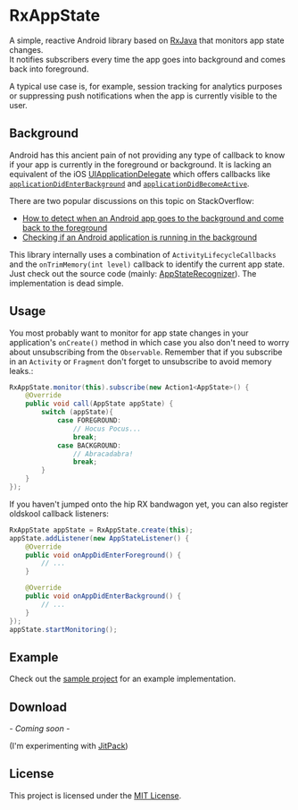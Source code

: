 RxAppState
==========
A simple, reactive Android library based on [RxJava](https://github.com/ReactiveX/RxJava) that monitors app state changes.  
It notifies subscribers every time the app goes into background and comes back into foreground.

A typical use case is, for example, session tracking for analytics purposes
or suppressing push notifications when the app is currently visible to the user.

Background
----------
Android has this ancient pain of not providing any type of callback to know if your app is currently in the foreground or background.
It is lacking an equivalent of the iOS [UIApplicationDelegate](https://developer.apple.com/library/ios/documentation/UIKit/Reference/UIApplicationDelegate_Protocol)
which offers callbacks like [`applicationDidEnterBackground`](https://developer.apple.com/library/ios/documentation/UIKit/Reference/UIApplicationDelegate_Protocol/#//apple_ref/occ/intfm/UIApplicationDelegate/applicationDidEnterBackground:)
and [`applicationDidBecomeActive`](https://developer.apple.com/library/ios/documentation/UIKit/Reference/UIApplicationDelegate_Protocol/#//apple_ref/occ/intfm/UIApplicationDelegate/applicationDidBecomeActive:).

There are two popular discussions on this topic on StackOverflow:

* [How to detect when an Android app goes to the background and come back to the foreground](http://stackoverflow.com/questions/4414171/how-to-detect-when-an-android-app-goes-to-the-background-and-come-back-to-the-fo)
* [Checking if an Android application is running in the background](http://stackoverflow.com/questions/3667022/checking-if-an-android-application-is-running-in-the-background)


This library internally uses a combination of `ActivityLifecycleCallbacks` and the `onTrimMemory(int level)` callback to identify the current app state.  
Just check out the source code (mainly: [AppStateRecognizer](https://github.com/jenzz/RxAppState/blob/master/library/src/main/java/com/jenzz/appstate/internal/AppStateRecognizer.java)).
The implementation is dead simple.

Usage
-----
You most probably want to monitor for app state changes in your application's `onCreate()` method
in which case you also don't need to worry about unsubscribing from the `Observable`.
Remember that if you subscribe in an `Activity` or `Fragment` don't forget to unsubscribe to avoid memory leaks.:
```java
RxAppState.monitor(this).subscribe(new Action1<AppState>() {
    @Override
    public void call(AppState appState) {
        switch (appState){
            case FOREGROUND:
                // Hocus Pocus...
                break;
            case BACKGROUND:
                // Abracadabra!
                break;
        }
    }
});
```

If you haven't jumped onto the hip RX bandwagon yet, you can also register oldskool callback listeners:
```java
RxAppState appState = RxAppState.create(this);
appState.addListener(new AppStateListener() {
    @Override
    public void onAppDidEnterForeground() {
        // ...
    }

    @Override
    public void onAppDidEnterBackground() {
        // ...
    }
});
appState.startMonitoring();
```

Example
-------
Check out the [sample project](https://github.com/jenzz/RxAppState/tree/master/sample) for an example implementation.

Download
--------
*- Coming soon -*

(I'm experimenting with [JitPack](https://jitpack.io))

License
-------
This project is licensed under the [MIT License](https://raw.githubusercontent.com/jenzz/RxAppState/master/LICENSE).